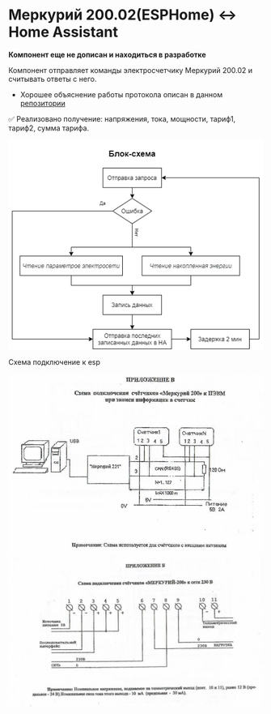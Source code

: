 # Меркурий 200.02(ESPHome) <-> Home Assistant

**Компонент еще не дописан и находиться в разработке**

Компонент отправляет команды электросчетчику Меркурий 200.02 и считывать ответы с него.

* Хорошее объяснение работы протокола описан в данном [репозитории](https://github.com/mrkrasser/MercuryStats)

:white_check_mark: Реализовано получение: напряжения, тока, мощности, тариф1, тариф2, сумма тарифа.

![](https://github.com/RocketFox2409/MercuryESPHome/blob/main/examples/Block-diagram.png)

Схема подключение к esp

![](https://github.com/RocketFox2409/MercuryESPHome/blob/main/examples/RS485.png)
![](https://github.com/RocketFox2409/MercuryESPHome/blob/main/examples/RS485-2.png)